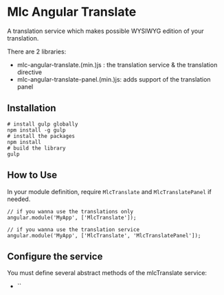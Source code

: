 # Mlc Angular Translate

A translation service which makes possible WYSIWYG edition of your translation.

There are 2 libraries:

- mlc-angular-translate.(min.)js : the translation service & the translation directive
- mlc-angular-translate-panel.(min.)js: adds support of the translation panel

## Installation

```
# install gulp globally
npm install -g gulp
# install the packages
npm install 
# build the library
gulp 
```

## How to Use

In your module definition, require `MlcTranslate` and `MlcTranslatePanel` if needed.

```
// if you wanna use the translations only
angular.module('MyApp', ['MlcTranslate']);

// if you wanna use the translation service
angular.module('MyApp', ['MlcTranslate', 'MlcTranslatePanel']);
```

## Configure the service

You must define several abstract methods of the mlcTranslate service:

- ``
